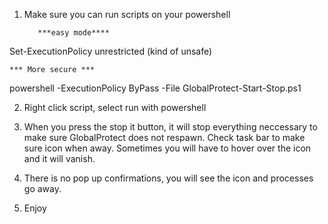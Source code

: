 1. Make sure you can run scripts on your powershell

          ***easy mode****
 Set-ExecutionPolicy unrestricted (kind of unsafe)

	*** More secure ***
 powershell -ExecutionPolicy ByPass -File GlobalProtect-Start-Stop.ps1

2. Right click script, select run with powershell

3. When you press the stop it button, it will stop everything neccessary to make sure GlobalProtect does not respawn. Check task bar to make sure icon when away.  Sometimes you will have to hover over the icon and it will vanish.  

4.  There is no pop up confirmations, you will see the icon and processes go away.  

5. Enjoy
